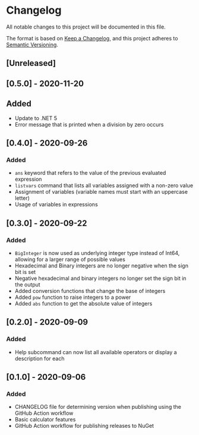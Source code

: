# Changelog
All notable changes to this project will be documented in this file.

The format is based on [Keep a Changelog](https://keepachangelog.com/en/1.0.0/),
and this project adheres to [Semantic Versioning](https://semver.org/spec/v2.0.0.html).

## [Unreleased]

## [0.5.0] - 2020-11-20
## Added
- Update to .NET 5
- Error message that is printed when a division by zero occurs

## [0.4.0] - 2020-09-26
### Added
- `ans` keyword that refers to the value of the previous evaluated expression
- `listvars` command that lists all variables assigned with a non-zero value
- Assignment of variables (variable names must start with an uppercase letter)
- Usage of variables in expressions

## [0.3.0] - 2020-09-22
### Added
- `BigInteger` is now used as underlying integer type instead of Int64, allowing for a larger range of possible values
- Hexadecimal and Binary integers are no longer negative when the sign bit is set
- Negative hexadecimal and binary integers no longer set the sign bit in the output
- Added conversion functions that change the base of integers
- Added `pow` function to raise integers to a power
- Added `abs` function to get the absolute value of integers

## [0.2.0] - 2020-09-09
### Added
- Help subcommand can now list all available operators or display a description for each

## [0.1.0] - 2020-09-06
### Added
- CHANGELOG file for determining version when publishing using the GitHub Action workflow
- Basic calculator features
- GitHub Action workflow for publishing releases to NuGet
